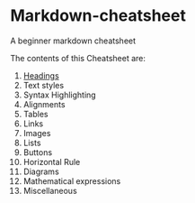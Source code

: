 # Markdown-cheatsheet

A beginner markdown cheatsheet

The contents of this Cheatsheet are:

1. [Headings](https://github.com/shubanms/markdown-cheatsheet/blob/26ba34c533cc431a283145d22d488bbcca821e0e/cheat%20sheet/heading.md)
2. Text styles
3. Syntax Highlighting
4. Alignments
5. Tables
6. Links
7. Images
8. Lists
9. Buttons
10. Horizontal Rule
11. Diagrams
12. Mathematical expressions
13. Miscellaneous
